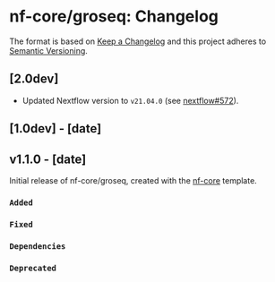 # nf-core/groseq: Changelog

The format is based on [Keep a Changelog](https://keepachangelog.com/en/1.0.0/)
and this project adheres to [Semantic Versioning](https://semver.org/spec/v2.0.0.html).

## [2.0dev]

-   Updated Nextflow version to `v21.04.0` (see [nextflow#572](https://github.com/nextflow-io/nextflow/issues/1964)).

## [1.0dev] - [date]
## v1.1.0 - [date]

Initial release of nf-core/groseq, created with the [nf-core](https://nf-co.re/) template.

### `Added`

### `Fixed`

### `Dependencies`

### `Deprecated`
